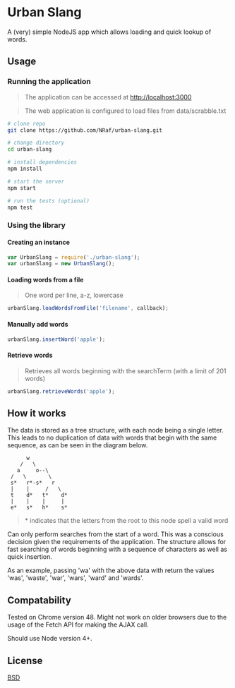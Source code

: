 # Urban Slang


A (very) simple NodeJS app which allows loading and quick lookup of words.

## Usage

### Running the application
> The application can be accessed at [http://localhost:3000](http://localhost:3000)

> The web application is configured to load files from data/scrabble.txt

```bash
# clone repo
git clone https://github.com/NRaf/urban-slang.git

# change directory
cd urban-slang

# install dependencies
npm install

# start the server
npm start

# run the tests (optional)
npm test
```

### Using the library

#### Creating an instance
```javascript
var UrbanSlang = require('./urban-slang');
var urbanSlang = new UrbanSlang();
```

#### Loading words from a file
> One word per line, a-z, lowercase

```javascript
urbanSlang.loadWordsFromFile('filename', callback);
```

#### Manually add words
```javascript
urbanSlang.insertWord('apple');
```

#### Retrieve words
> Retrieves all words beginning with the searchTerm (with a limit of 201 words)

```javascript
urbanSlang.retrieveWords('apple');
```

## How it works

The data is stored as a tree structure, with each node being a single letter. This
leads to no duplication of data with words that begin with the same sequence, as can
be seen in the diagram below.

```
      w
    /   \
   a     o--\
 /   \       \
 s*   r*-s*   r
 |    |     /   \
 t    d*   t*    d*
 |    |    |     |
 e*   s*   h*    s*
```
> \* indicates that the letters from the root to this node spell a valid word

Can only perform searches from the start of a word. This was a conscious
decision given the requirements of the application. The structure allows for
fast searching of words beginning with a sequence of characters as well as
quick insertion.

As an example, passing 'wa' with the above data with return the values
'was', 'waste', 'war', 'wars', 'ward' and 'wards'.

## Compatability

Tested on Chrome version 48. Might not work on older browsers due to the usage
of the Fetch API for making the AJAX call.

Should use Node version 4+.

## License
 [BSD](/LICENSE)